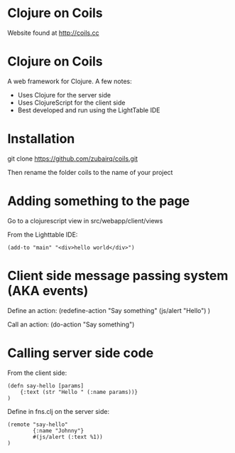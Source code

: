 Clojure on Coils
================
Website found at http://coils.cc



Clojure on Coils
================

A web framework for Clojure. A few notes:

- Uses Clojure for the server side
- Uses ClojureScript for the client side
- Best developed and run using the LightTable IDE



Installation
============

git clone https://github.com/zubairq/coils.git

Then rename the folder coils to the name of your project




Adding something to the page
============================

Go to a clojurescript view in src/webapp/client/views

From the Lighttable IDE:

    (add-to "main" "<div>hello world</div>")




Client side message passing system (AKA events)
===============================================

Define an action:
    (redefine-action "Say something"
        (js/alert "Hello")
    )


Call an action:
    (do-action "Say something")



Calling server side code
========================

From the client side:

    (defn say-hello [params]
        {:text (str "Hello " (:name params))}
    )


Define in fns.clj on the server side:

    (remote "say-hello"
            {:name "Johnny"}
            #(js/alert (:text %1))
    )

